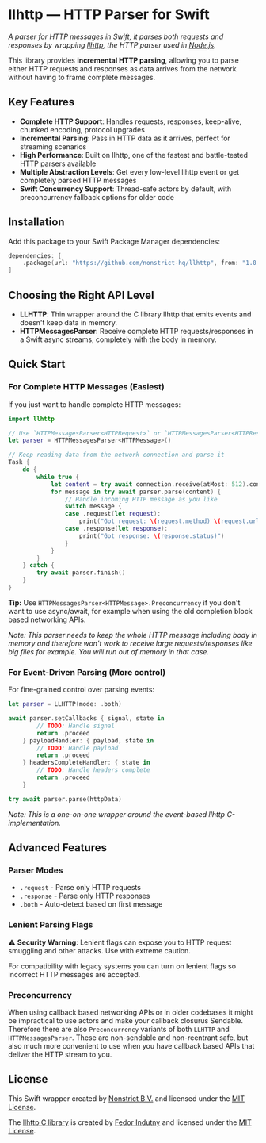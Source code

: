 # llhttp — HTTP Parser for Swift 

_A parser for HTTP messages in Swift, it parses both requests and responses by wrapping [llhttp](https://github.com/nodejs/llhttp), the HTTP parser used in [Node.js](https://nodejs.org)._

This library provides **incremental HTTP parsing**, allowing you to parse either HTTP requests and responses as data arrives from the network without having to frame complete messages.

## Key Features

- **Complete HTTP Support**: Handles requests, responses, keep-alive, chunked encoding, protocol upgrades
- **Incremental Parsing**: Pass in HTTP data as it arrives, perfect for streaming scenarios
- **High Performance**: Built on llhttp, one of the fastest and battle-tested HTTP parsers available
- **Multiple Abstraction Levels**: Get every low-level llhttp event or get completely parsed HTTP messages
- **Swift Concurrency Support**: Thread-safe actors by default, with preconcurrency fallback options for older code

## Installation

Add this package to your Swift Package Manager dependencies:

```swift
dependencies: [
    .package(url: "https://github.com/nonstrict-hq/llhttp", from: "1.0.0")
]
```

## Choosing the Right API Level

- **LLHTTP**: Thin wrapper around the C library llhttp that emits events and doesn't keep data in memory.
- **HTTPMessagesParser**: Receive complete HTTP requests/responses in a Swift async streams, completely with the body in memory.

## Quick Start

### For Complete HTTP Messages (Easiest)

If you just want to handle complete HTTP messages:

```swift
import llhttp

// Use `HTTPMessagesParser<HTTPRequest>` or `HTTPMessagesParser<HTTPResponse>` if you know what kind of messages you need to parse.
let parser = HTTPMessagesParser<HTTPMessage>()

// Keep reading data from the network connection and parse it
Task {
    do {
        while true {
            let content = try await connection.receive(atMost: 512).content
            for message in try await parser.parse(content) {
                // Handle incoming HTTP message as you like
                switch message {
                case .request(let request):
                    print("Got request: \(request.method) \(request.url)")
                case .response(let response):
                    print("Got response: \(response.status)")
                }
            }
        }
    } catch {
        try await parser.finish()
    }
}
```

**Tip:** Use `HTTPMessagesParser<HTTPMessage>.Preconcurrency` if you don't want to use async/await, for example when using the old completion block based networking APIs.

_Note: This parser needs to keep the whole HTTP message including body in memory and therefore won't work to receive large requests/responses like big files for example. You will run out of memory in that case._

### For Event-Driven Parsing (More control)

For fine-grained control over parsing events:

```swift
let parser = LLHTTP(mode: .both)

await parser.setCallbacks { signal, state in
        // TODO: Handle signal
        return .proceed
    } payloadHandler: { payload, state in
        // TODO: Handle payload
        return .proceed
    } headersCompleteHandler: { state in
        // TODO: Handle headers complete
        return .proceed
    }

try await parser.parse(httpData)
```

_Note: This is a one-on-one wrapper around the event-based llhttp C-implementation._

## Advanced Features

### Parser Modes
- `.request` - Parse only HTTP requests
- `.response` - Parse only HTTP responses  
- `.both` - Auto-detect based on first message

### Lenient Parsing Flags

:warning: **Security Warning**: Lenient flags can expose you to HTTP request smuggling and other attacks. Use with extreme caution.

For compatibility with legacy systems you can turn on lenient flags so incorrect HTTP messages are accepted.

### Preconcurrency

When using callback based networking APIs or in older codebases it might be impractical to use actors and make your callback closurus Sendable. Therefore there are also `Preconcurrency` variants of both `LLHTTP` and  `HTTPMessagesParser`. These are non-sendable and non-reentrant safe, but also much more convenient to use when you have callback based APIs that deliver the HTTP stream to you.

## License

This Swift wrapper created by [Nonstrict B.V.](https://nonstrict.eu) and licensed under the [MIT License](License.md).

The [llhttp C library](https://github.com/nodejs/llhttp) is created by [Fedor Indutny](https://github.com/indutny) and licensed under the [MIT License](Sources/Cllhttp/LICENSE).
